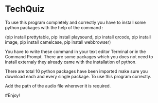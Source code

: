 # TechQuiz

To use this program completely and correctly you have to install some python packages with the help of the command :

(pip install prettytable,
pip install playsound,
pip install qrcode,
pip install image,
pip install camelcase,
pip install webbrowser)

You have to write these command in your text editor Terminal or in the Command Prompt.
There are some packages which you does not need to install externaly they already came with the installation of python.

There are total 10 python packages have been imported make sure you download each and every single package.
To use this program correctly.

Add the path of the audio file wherever it is required.

#Enjoy!
